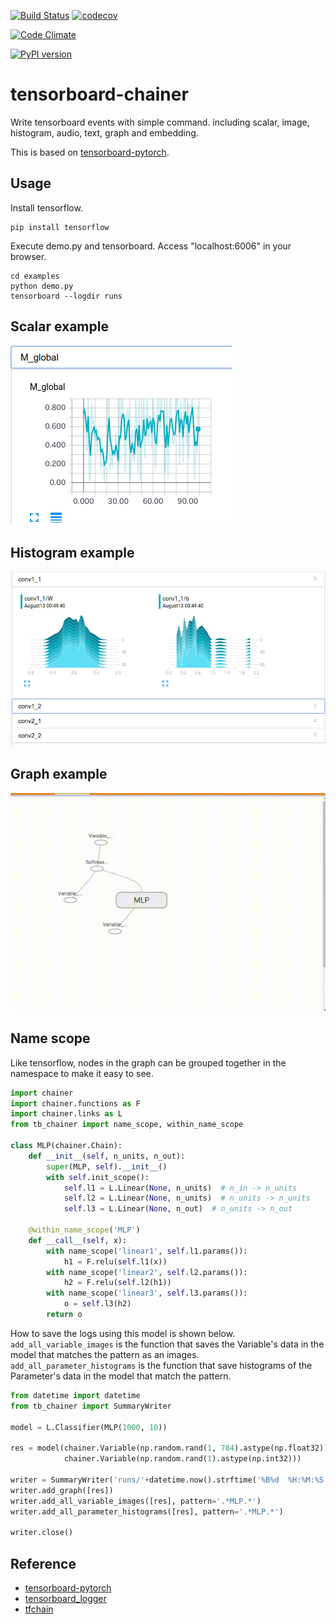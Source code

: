 [![Build Status](https://travis-ci.org/neka-nat/tensorboard-chainer.svg?branch=master)](https://travis-ci.org/neka-nat/tensorboard-chainer)
[![codecov](https://codecov.io/gh/neka-nat/tensorboard-chainer/branch/master/graph/badge.svg)](https://codecov.io/gh/neka-nat/tensorboard-chainer)

[![Code Climate](https://codeclimate.com/github/neka-nat/tensorboard-chainer/badges/gpa.svg)](https://codeclimate.com/github/neka-nat/tensorboard-chainer)

[![PyPI version](https://badge.fury.io/py/tensorboard-chainer.svg)](https://badge.fury.io/py/tensorboard-chainer)

# tensorboard-chainer

Write tensorboard events with simple command.
including scalar, image, histogram, audio, text, graph and embedding.

This is based on [tensorboard-pytorch](https://github.com/lanpa/tensorboard-pytorch).

## Usage

Install tensorflow.

```
pip install tensorflow
```

Execute demo.py and tensorboard.
Access "localhost:6006" in your browser.

```
cd examples
python demo.py
tensorboard --logdir runs
```

## Scalar example

![graph](screenshots/scalar.png)

## Histogram example

![graph](screenshots/histogram.png)

## Graph example

![graph](screenshots/graph.gif)

## Name scope

Like tensorflow, nodes in the graph can be grouped together in the namespace to make it easy to see.

```python
import chainer
import chainer.functions as F
import chainer.links as L
from tb_chainer import name_scope, within_name_scope

class MLP(chainer.Chain):
    def __init__(self, n_units, n_out):
        super(MLP, self).__init__()
        with self.init_scope():
            self.l1 = L.Linear(None, n_units)  # n_in -> n_units
            self.l2 = L.Linear(None, n_units)  # n_units -> n_units
            self.l3 = L.Linear(None, n_out)  # n_units -> n_out

    @within_name_scope('MLP')
    def __call__(self, x):
        with name_scope('linear1', self.l1.params()):
            h1 = F.relu(self.l1(x))
        with name_scope('linear2', self.l2.params()):
            h2 = F.relu(self.l2(h1))
        with name_scope('linear3', self.l3.params()):
            o = self.l3(h2)
        return o
```

How to save the logs using this model is shown below.
`add_all_variable_images` is the function that saves the Variable's data in the model that matches the pattern as an images.
`add_all_parameter_histograms` is the function that save histograms of the Parameter's data in the model that match the pattern.

```python
from datetime import datetime
from tb_chainer import SummaryWriter

model = L.Classifier(MLP(1000, 10))

res = model(chainer.Variable(np.random.rand(1, 784).astype(np.float32)),
            chainer.Variable(np.random.rand(1).astype(np.int32)))

writer = SummaryWriter('runs/'+datetime.now().strftime('%B%d  %H:%M:%S'))
writer.add_graph([res])
writer.add_all_variable_images([res], pattern='.*MLP.*')
writer.add_all_parameter_histograms([res], pattern='.*MLP.*')

writer.close()
```

## Reference

* [tensorboard-pytorch](https://github.com/lanpa/tensorboard-pytorch)
* [tensorboard_logger](https://github.com/TeamHG-Memex/tensorboard_logger)
* [tfchain](https://github.com/mitmul/tfchain)